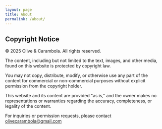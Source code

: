 ```yaml
---
layout: page
title: About
permalink: /about/
---
```


## Copyright Notice

&copy; 2025 Olive & Carambola. All rights reserved.

The content, including but not limited to the text, images, and other media, found on this website is protected by copyright law.

You may not copy, distribute, modify, or otherwise use any part of the content for commercial or non-commercial purposes without explicit permission from the copyright holder.

This website and its content are provided "as is," and the owner makes no representations or warranties regarding the accuracy, completeness, or legality of the content.

For inquiries or permission requests, please contact [olivecarambola@gmail.com](mailto:olivecarambola@gmail.com)
